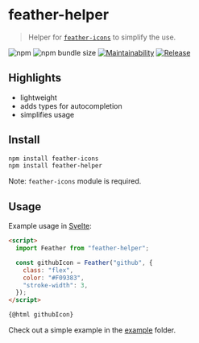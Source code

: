 # feather-helper

> Helper for [`feather-icons`](https://github.com/feathericons/feather) to simplify the use.

![npm](https://img.shields.io/npm/v/feather-helper) ![npm bundle size](https://img.shields.io/bundlephobia/minzip/feather-helper) [![Maintainability](https://api.codeclimate.com/v1/badges/44399aa35283c6f73e22/maintainability)](https://codeclimate.com/github/shiftgeist/feather-helper/maintainability) [![Release](https://github.com/shiftgeist/feather-helper/actions/workflows/release.yml/badge.svg)](https://github.com/shiftgeist/feather-helper/actions/workflows/release.yml)

## Highlights

- lightweight
- adds types for autocompletion
- simplifies usage

## Install

```bash
npm install feather-icons
npm install feather-helper
```

Note: `feather-icons` module is required.

## Usage

Example usage in [Svelte](https://github.com/sveltejs/svelte):

```html
<script>
  import Feather from "feather-helper";

  const githubIcon = Feather("github", {
    class: "flex",
    color: "#F09383",
    "stroke-width": 3,
  });
</script>

{@html githubIcon}
```

Check out a simple example in the [example](./example) folder.
